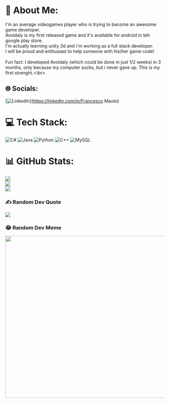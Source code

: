 # 💫 About Me:
I'm an average videogames player who is trying to become an awesome game developer.<br>Avoidaly is my first released game and it's available for android in teh google play store. <br>I'm actually learning unity 3d and i'm working as a full stack developer.<br>I will be proud and enthusiast to help someone with his/her game code!<br><br>Fun fact: I developed Avoidaly (which could be done in just 1/2 weeks) in 3 months, only because my computer sucks, but i never gave up. This is my first strenght.<\br>


## 🌐 Socials:
[![LinkedIn](https://img.shields.io/badge/LinkedIn-%230077B5.svg?logo=linkedin&logoColor=white)](https://linkedin.com/in/Francesco Mauto) 

# 💻 Tech Stack:
![C#](https://img.shields.io/badge/c%23-%23239120.svg?style=for-the-badge&logo=c-sharp&logoColor=white) ![Java](https://img.shields.io/badge/java-%23ED8B00.svg?style=for-the-badge&logo=java&logoColor=white) ![Python](https://img.shields.io/badge/python-3670A0?style=for-the-badge&logo=python&logoColor=ffdd54) ![C++](https://img.shields.io/badge/c++-%2300599C.svg?style=for-the-badge&logo=c%2B%2B&logoColor=white) ![MySQL](https://img.shields.io/badge/mysql-%2300f.svg?style=for-the-badge&logo=mysql&logoColor=white)
# 📊 GitHub Stats:
![](https://github-readme-stats.vercel.app/api?username=FrankGameDev&theme=dark&hide_border=true&include_all_commits=false&count_private=false)<br/>
![](https://github-readme-streak-stats.herokuapp.com/?user=FrankGameDev&theme=dark&hide_border=true)<br/>
![](https://github-readme-stats.vercel.app/api/top-langs/?username=FrankGameDev&theme=dark&hide_border=true&include_all_commits=false&count_private=false&layout=compact)

### ✍️ Random Dev Quote
![](https://quotes-github-readme.vercel.app/api?type=horizontal&theme=radical)

### 😂 Random Dev Meme
<img src="https://random-memer.herokuapp.com/" width="512px"/>
